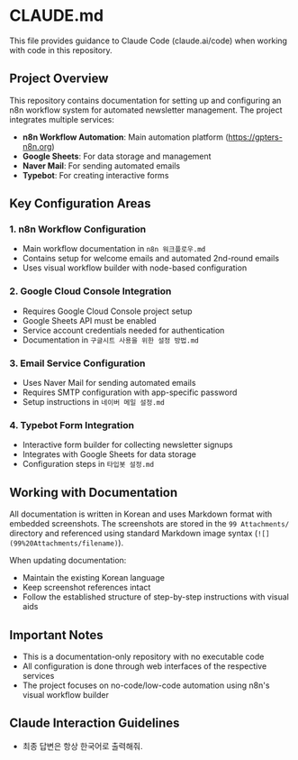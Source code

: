# CLAUDE.md

This file provides guidance to Claude Code (claude.ai/code) when working with code in this repository.

## Project Overview

This repository contains documentation for setting up and configuring an n8n workflow system for automated newsletter management. The project integrates multiple services:

- **n8n Workflow Automation**: Main automation platform (https://gpters-n8n.org)
- **Google Sheets**: For data storage and management
- **Naver Mail**: For sending automated emails
- **Typebot**: For creating interactive forms

## Key Configuration Areas

### 1. n8n Workflow Configuration
- Main workflow documentation in `n8n 워크플로우.md`
- Contains setup for welcome emails and automated 2nd-round emails
- Uses visual workflow builder with node-based configuration

### 2. Google Cloud Console Integration
- Requires Google Cloud Console project setup
- Google Sheets API must be enabled
- Service account credentials needed for authentication
- Documentation in `구글시트 사용을 위한 설정 방법.md`

### 3. Email Service Configuration
- Uses Naver Mail for sending automated emails
- Requires SMTP configuration with app-specific password
- Setup instructions in `네이버 메일 설정.md`

### 4. Typebot Form Integration
- Interactive form builder for collecting newsletter signups
- Integrates with Google Sheets for data storage
- Configuration steps in `타입봇 설정.md`

## Working with Documentation

All documentation is written in Korean and uses Markdown format with embedded screenshots. The screenshots are stored in the `99 Attachments/` directory and referenced using standard Markdown image syntax (`![](99%20Attachments/filename)`).

When updating documentation:
- Maintain the existing Korean language
- Keep screenshot references intact
- Follow the established structure of step-by-step instructions with visual aids

## Important Notes

- This is a documentation-only repository with no executable code
- All configuration is done through web interfaces of the respective services
- The project focuses on no-code/low-code automation using n8n's visual workflow builder

## Claude Interaction Guidelines

- 최종 답변은 항상 한국어로 출력해줘.